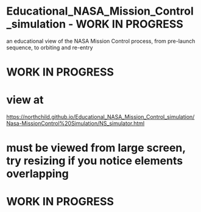 # Educational_NASA_Mission_Control_simulation - WORK IN PROGRESS
an educational view of the NASA Mission Control process, from pre-launch sequence, to orbiting and re-entry

# WORK IN PROGRESS
# view at
https://northchild.github.io/Educational_NASA_Mission_Control_simulation/Nasa-MissionControl%20Simulation/NS_simulator.html


# must be viewed from large screen, try resizing if you notice elements overlapping
# WORK IN PROGRESS
